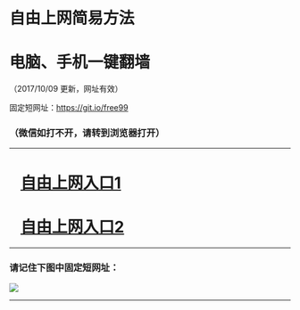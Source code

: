 ﻿# 自由上网简易方法

# 电脑、手机一键翻墙

（2017/10/09 更新，网址有效）

固定短网址：https://git.io/free99

### （微信如打不开，请转到浏览器打开）


***





# &nbsp;&nbsp; <a href="http://ft1297514232.fwq-tz-1001.info/fwqtz01.html?t=10090012932 " target="_blank">自由上网入口1</a>
# &nbsp;&nbsp; <a href="http://ft528823994.fwq-tz-1002.info/fwqtz02.html?t=100900128078 " target="_blank">自由上网入口2</a>
***

### 请记住下图中固定短网址：

<img src="https://s3-us-west-2.amazonaws.com/fwq-1001/yjfq-20170905okok.png" /> 


***

